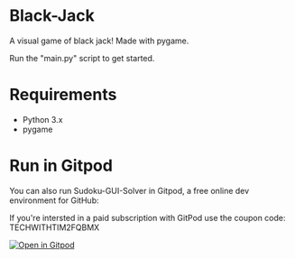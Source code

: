 # Black-Jack
A visual game of black jack! Made with pygame.

Run the "main.py" script to get started.

# Requirements
- Python 3.x
- pygame

# Run in Gitpod

You can also run Sudoku-GUI-Solver in Gitpod, a free online dev environment for GitHub:

If you're intersted in a paid subscription with GitPod use the coupon code: TECHWITHTIM2FQBMX

[![Open in Gitpod](https://gitpod.io/button/open-in-gitpod.svg)](https://gitpod.io/#https://github.com/techwithtim/Black-Jack/blob/master/main.py)
